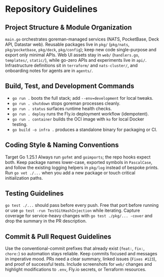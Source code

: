 # Repository Guidelines

## Project Structure & Module Organization
`main.go` orchestrates goreman-managed services (NATS, PocketBase, Deck API, Datastar web). Reusable packages live in `pkg/` (`pkg/nats`, `pkg/pocketbase`, `pkg/deck`, `pkg/config`); keep new code single-purpose and export only minimal APIs. Web UI assets stay in `web/` (`handlers.go`, `templates/`, `static/`), while go-zero APIs and experiments live in `api/`. Infrastructure definitions sit in `terraform/` and `nats-cluster/`, and onboarding notes for agents are in `agents/`.

## Build, Test, and Development Commands
- `go run .` boots the full stack; add `--env=development` for local tweaks.
- `go run . shutdown` stops goreman processes cleanly.
- `go run . status` surfaces runtime health checks.
- `go run . deploy` runs the Fly.io deployment workflow (idempotent).
- `go run . container` builds the OCI image with `ko` for local Docker testing.
- `go build -o infra .` produces a standalone binary for packaging or CI.

## Coding Style & Naming Conventions
Target Go 1.25.1 Always run `gofmt` and `goimports`; the repo hooks expect both. Keep package names lower-case, exported symbols in `PascalCase`, and follow the existing logging helpers in `pkg/log` instead of bespoke prints. Run `go vet ./...` when you add a new package or touch critical initialization paths.

## Testing Guidelines
`go test ./...` should pass before every push. Free that port before running or use `go test -run TestGitHashInjection` while iterating. Capture coverage for service-heavy changes with `go test ./pkg/... -cover` and drop the summary in the PR description.

## Commit & Pull Request Guidelines
Use the conventional-commit prefixes that already exist (`feat:`, `fix:`, `chore:`) so automation stays reliable. Keep commits focused and messages in imperative mood. PRs need a clear summary, linked issues (`Fixes #123`), and proof of successful tests. Include screenshots for `web/` changes and highlight modifications to `.env`, Fly.io secrets, or Terraform resources.


